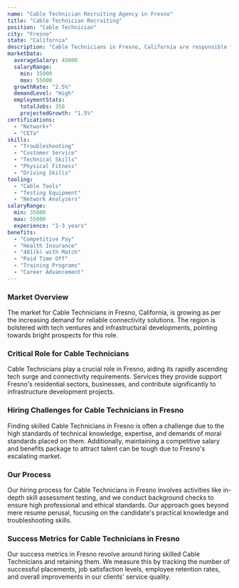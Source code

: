 ```yaml
---
name: "Cable Technician Recruiting Agency in Fresno"
title: "Cable Technician Recruiting"
position: "Cable Technician"
city: "Fresno"
state: "California"
description: "Cable Technicians in Fresno, California are responsible for installing, maintaining, and repairing cable systems, including internet, television, and telephone services."
marketData:
  averageSalary: 45000
  salaryRange:
    min: 35000
    max: 55000
  growthRate: "2.5%"
  demandLevel: "High"
  employmentStats:
    totalJobs: 350
    projectedGrowth: "1.5%"
certifications:
  - "Network+"
  - "CETa"
skills:
  - "Troubleshooting"
  - "Customer Service"
  - "Technical Skills"
  - "Physical Fitness"
  - "Driving Skills"
tooling:
  - "Cable Tools"
  - "Testing Equipment"
  - "Network Analyzers"
salaryRange:
  min: 35000
  max: 55000
  experience: "1-3 years"
benefits:
  - "Competitive Pay"
  - "Health Insurance"
  - "401(k) with Match"
  - "Paid Time Off"
  - "Training Programs"
  - "Career Advancement"
---
```


### Market Overview
The market for Cable Technicians in Fresno, California, is growing as per the increasing demand for reliable connectivity solutions. The region is bolstered with tech ventures and infrastructural developments, pointing towards bright prospects for this role.

### Critical Role for Cable Technicians
Cable Technicians play a crucial role in Fresno, aiding its rapidly ascending tech surge and connectivity requirements. Services they provide support Fresno's residential sectors, businesses, and contribute significantly to infrastructure development projects.

### Hiring Challenges for Cable Technicians in Fresno
Finding skilled Cable Technicians in Fresno is often a challenge due to the high standards of technical knowledge, expertise, and demands of moral standards placed on them. Additionally, maintaining a competitive salary and benefits package to attract talent can be tough due to Fresno's escalating market.

### Our Process
Our hiring process for Cable Technicians in Fresno involves activities like in-depth skill assessment testing, and we conduct background checks to ensure high professional and ethical standards. Our approach goes beyond mere resume perusal, focusing on the candidate's practical knowledge and troubleshooting skills.

### Success Metrics for Cable Technicians in Fresno
Our success metrics in Fresno revolve around hiring skilled Cable Technicians and retaining them. We measure this by tracking the number of successful placements, job satisfaction levels, employee retention rates, and overall improvements in our clients' service quality.